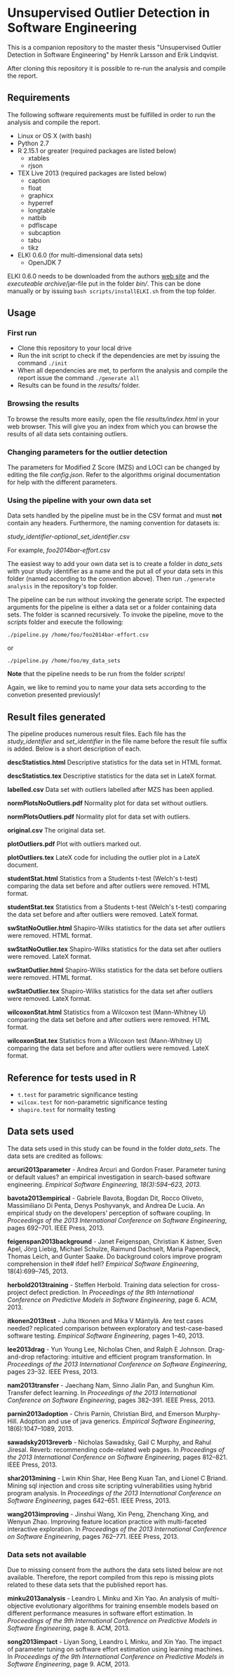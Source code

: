 # Unsupervised Outlier Detection in Software Engineering
This is a companion repository to the master thesis "Unsupervised Outlier Detection in Software Engineering" by Henrik Larsson and Erik Lindqvist.

After cloning this repository it is possible to re-run the analysis and compile the report.

## Requirements
The following software requirements must be fulfilled in order to run the analysis and compile the report.

* Linux or OS X (with bash)
* Python 2.7
* R 2.15.1 or greater (required packages are listed below)
  * xtables
  * rjson
* TEX Live 2013 (required packages are listed below)
  * caption
  * float
  * graphicx
  * hyperref
  * longtable
  * natbib
  * pdflscape
  * subcaption
  * tabu
  * tikz
* ELKI 0.6.0 (for multi-dimensional data sets)
  * OpenJDK 7

ELKI 0.6.0 needs to be downloaded from the authors [web site](http://elki.dbs.ifi.lmu.de/wiki/Releases) and the *executeable archive*/jar-file put in the folder *bin/*. This can be done manually or by issuing `bash scripts/installELKI.sh` from the top folder.

## Usage
### First run
* Clone this repository to your local drive
* Run the init script to check if the dependencies are met by issuing the command `./init`
* When all dependencies are met, to perform the analysis and compile the report issue the command `./generate all`
* Results can be found in the *results/* folder.

### Browsing the results
To browse the results more easily, open the file *results/index.html* in your web browser. This will give you an index from which you can browse the results of all data sets containing outliers.

### Changing parameters for the outlier detection
The parameters for Modified Z Score (MZS) and LOCI can be changed by editing the file *config.json*. Refer to the algorithms original documentation for help with the different parameters.

### Using the pipeline with your own data set
Data sets handled by the pipeline must be in the CSV format and must **not** contain any headers. Furthermore, the naming convention for datasets is:

*study_identifier-optional_set_identifier*.csv

For example, *foo2014bar-effort*.csv

The easiest way to add your own data set is to create a folder in *data_sets* with your study identifier as a name and the put all of your data sets in this folder (named according to the convention above). Then run `./generate analysis` in the repository's top folder.

The pipeline can be run without invoking the generate script. The expected arguments for the pipeline is either a data set or a folder containing data sets. The folder is scanned recursively. To invoke the pipeline, move to the *scripts* folder and execute the following:

`./pipeline.py /home/foo/foo2014bar-effort.csv`

or

`./pipeline.py /home/foo/my_data_sets`

**Note** that the pipeline needs to be run from the folder *scripts*!

Again, we like to remind you to name your data sets according to the convetion presented previously!

## Result files generated
The pipeline produces numerous result files. Each file has the *study_identifier* and *set_identifier* in the file name before the result file suffix is added. Below is a short description of each.

**descStatistics.html** Descriptive statistics for the data set in HTML format.

**descStatistics.tex** Descriptive statistics for the data set in LateX format.

**labelled.csv** Data set with outliers labelled after MZS has been applied.

**normPlotsNoOutliers.pdf** Normality plot for data set without outliers.

**normPlotsOutliers.pdf** Normality plot for data set with outliers.

**original.csv** The original data set.

**plotOutliers.pdf** Plot with outliers marked out.

**plotOutliers.tex** LateX code for including the outlier plot in a LateX document.

**studentStat.html** Statistics from a Students t-test (Welch's t-test) comparing the data set before and after outliers were removed. HTML format.

**studentStat.tex** Statistics from a Students t-test (Welch's t-test) comparing the data set before and after outliers were removed. LateX format.

**swStatNoOutlier.html** Shapiro-Wilks statistics for the data set after outliers were removed. HTML format.

**swStatNoOutlier.tex** Shapiro-Wilks statistics for the data set after outliers were removed. LateX format.

**swStatOutlier.html** Shapiro-Wilks statistics for the data set before outliers were removed. HTML format.

**swStatOutlier.tex** Shapiro-Wilks statistics for the data set after outliers were removed. LateX format.

**wilcoxonStat.html** Statistics from a Wilcoxon test (Mann-Whitney U) comparing the data set before and after outliers were removed. HTML format.

**wilcoxonStat.tex** Statistics from a Wilcoxon test (Mann-Whitney U) comparing the data set before and after outliers were removed. LateX format.

## Reference for tests used in R

* `t.test` for parametric significance testing
* `wilcox.test` for non-parametric significance testing
* `shapiro.test` for normality testing

## Data sets used
The data sets used in this study can be found in the folder *data_sets*. The data sets are credited as follows:

**arcuri2013parameter** - Andrea Arcuri and Gordon Fraser. Parameter tuning or default values? an empirical investigation in search-based software engineering. *Empirical Software Engineering, 18(3):594–623, 2013.*

**bavota2013empirical** - Gabriele Bavota, Bogdan Dit, Rocco Oliveto, Massimiliano Di Penta, Denys Poshyvanyk, and Andrea De Lucia. An empirical study on the developers’ perception of software coupling. In *Proceedings of the 2013 International Conference on Software Engineering*, pages 692–701. IEEE Press, 2013.

**feigenspan2013background** - Janet Feigenspan, Christian K ̈astner, Sven Apel, Jörg Liebig, Michael Schulze, Raimund Dachselt, Maria Papendieck, Thomas Leich, and Gunter Saake. Do background colors improve program comprehension in the# ifdef hell? *Empirical Software Engineering*, 18(4):699–745, 2013.

**herbold2013training** - Steffen Herbold. Training data selection for cross-project defect prediction. In *Proceedings of the 9th International Conference on Predictive Models in Software Engineering*, page 6. ACM, 2013.

**itkonen2013test** - Juha Itkonen and Mika V Mäntylä. Are test cases needed? replicated comparison between exploratory and test-case-based software testing. *Empirical Software Engineering*, pages 1–40, 2013.

**lee2013drag** - Yun Young Lee, Nicholas Chen, and Ralph E Johnson. Drag-and-drop refactoring: intuitive and efficient program transformation. In *Proceedings of the 2013 International Conference on Software Engineering*, pages 23–32. IEEE Press, 2013.

**nam2013transfer** - Jaechang Nam, Sinno Jialin Pan, and Sunghun Kim. Transfer defect learning. In *Proceedings of the 2013 International Conference on Software Engineering*, pages 382–391. IEEE Press, 2013.

**parnin2013adoption** - Chris Parnin, Christian Bird, and Emerson Murphy-Hill. Adoption and use of java generics. *Empirical Software Engineering*, 18(6):1047–1089, 2013.

**sawadsky2013reverb** - Nicholas Sawadsky, Gail C Murphy, and Rahul Jiresal. Reverb: recommending code-related web pages. In *Proceedings of the 2013 International Conference on Software Engineering*, pages 812–821. IEEE Press, 2013.

**shar2013mining** - Lwin Khin Shar, Hee Beng Kuan Tan, and Lionel C Briand. Mining sql injection and cross site scripting vulnerabilities using hybrid program analysis. In *Proceedings of the 2013 International Conference on Software Engineering*, pages 642–651. IEEE Press, 2013.

**wang2013improving** - Jinshui Wang, Xin Peng, Zhenchang Xing, and Wenyun Zhao. Improving feature location practice with multi-faceted interactive exploration. In *Proceedings of the 2013 International Conference on Software Engineering*, pages 762–771. IEEE Press, 2013.

### Data sets not available
Due to missing consent from the authors the data sets listed below are not available. Therefore, the report compiled from this repo is missing plots related to these data sets that the published report has.

**minku2013analysis** - Leandro L Minku and Xin Yao. An analysis of multi-objective evolutionary algorithms for training ensemble models based on different performance measures in software effort estimation. In *Proceedings of the 9th International Conference on Predictive Models in Software Engineering*, page 8. ACM, 2013.

**song2013impact** - Liyan Song, Leandro L Minku, and Xin Yao. The impact of parameter tuning on software effort estimation using learning machines. In *Proceedings of the 9th International Conference on Predictive Models in Software Engineering*, page 9. ACM, 2013.
